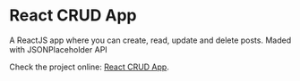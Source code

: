 # React CRUD App

A ReactJS app where you can create, read, update and delete posts. Maded with JSONPlaceholder API

Check the project online: [React CRUD App](https://priceless-heisenberg-80f425.netlify.com/ "React CRUD App").

